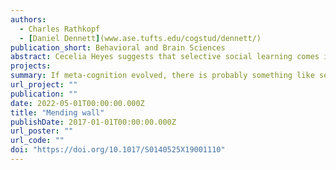 ```yaml
---
authors:
  - Charles Rathkopf
  - [Daniel Dennett](www.ase.tufts.edu/cogstud/dennett/)
publication_short: Behavioral and Brain Sciences
abstract: Cecelia Heyes suggests that selective social learning comes in two varieties. One is common, domain general, and associative. The other is rare, domain specific, and metacognitive. We argue that this binary distinction cannot quite do the work she assigns it, and sketch a framework in which additional strategies for selective social learning might be accommodated.
projects:
summary: If meta-cognition evolved, there is probably something like semi-meta-cognition. 
url_project: ""
publication: ""
date: 2022-05-01T00:00:00.000Z
title: "Mending wall"
publishDate: 2017-01-01T00:00:00.000Z
url_poster: ""
url_code: ""
doi: "https://doi.org/10.1017/S0140525X19001110"
---
```

